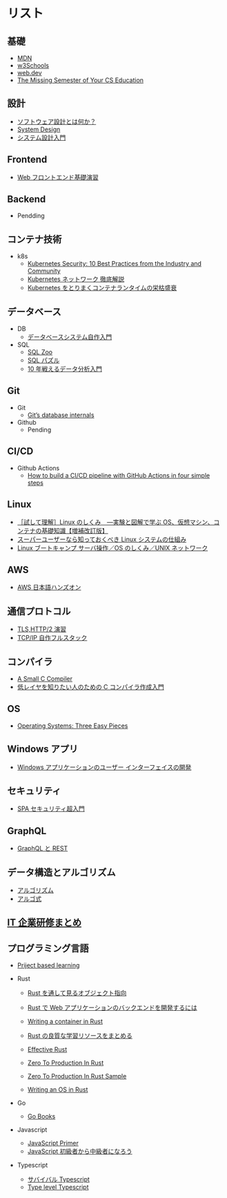 # リスト

## 基礎

- [MDN](https://developer.mozilla.org/ja/docs/Web)
- [w3Schools](https://www.w3schools.com/)
- [web.dev](https://web.dev/learn/)
- [The Missing Semester of Your CS Education](https://missing-semester-jp.github.io/)

## 設計

- [ソフトウェア設計とは何か？](http://web.archive.org/web/20080803072849/www.biwa.ne.jp/~mmura/SoftwareDevelopment/WhatIsSoftwareDesignJ.html)
- [System Design](https://www.karanpratapsingh.com/courses/system-design)
- [システム設計入門](https://github.com/donnemartin/system-design-primer/blob/master/README-ja.md)

## Frontend

- [Web フロントエンド基礎演習](https://docs.google.com/presentation/d/e/2PACX-1vSjF1cp8fAdMKwFkLmtFT66e-UCD6zanO5KLsuRFmWyZ-8c06YQmgWT750Aqai2JfqHRARYWlkDLfaB/pub?slide=id.p)

## Backend

- Pendding

## コンテナ技術

- k8s
  - [Kubernetes Security: 10 Best Practices from the Industry and Community](https://cast.ai/blog/kubernetes-security-10-best-practices/)
  - [Kubernetes ネットワーク 徹底解説](https://zenn.dev/taisho6339/books/fc6facfb640d242dc7ec)
  - [Kubernetes をとりまくコンテナランタイムの栄枯盛衰](https://speakerdeck.com/inductor/the-rise-and-fall-of-the-container-runtimes-surrounding-kubernetes)

## データベース

- DB
  - [データベースシステム自作入門](https://github.com/starpos/develop-transaction-system/releases/tag/1.0)
- SQL
  - [SQL Zoo](https://sqlzoo.net/wiki/SQL_Tutorial/ja)
  - [SQL パズル](https://www.shoeisha.co.jp/book/detail/9784798114132)
  - [10 年戦えるデータ分析入門](https://www.amazon.co.jp/dp/B010CQD4Y0?_encoding=UTF8&btkr=1&linkCode=sl1&tag=suthio-22&linkId=f691e8fa127531983ae3a56e4beaea55&language=ja_JP&ref_=as_li_ss_tl)

## Git

- Git
  - [Git’s database internals](https://github.blog/2022-08-29-gits-database-internals-i-packed-object-store/)
- Github
  - Pending

## CI/CD

- Github Actions
  - [How to build a CI/CD pipeline with GitHub Actions in four simple steps](https://github.blog/2022-02-02-build-ci-cd-pipeline-github-actions-four-steps/)

## Linux

- [［試して理解］Linux のしくみ　―実験と図解で学ぶ OS、仮想マシン、コンテナの基礎知識【増補改訂版】](https://www.amazon.co.jp/%EF%BC%BB%E8%A9%A6%E3%81%97%E3%81%A6%E7%90%86%E8%A7%A3%EF%BC%BDLinux%E3%81%AE%E3%81%97%E3%81%8F%E3%81%BF-%E2%80%95%E5%AE%9F%E9%A8%93%E3%81%A8%E5%9B%B3%E8%A7%A3%E3%81%A7%E5%AD%A6%E3%81%B6OS%E3%80%81%E4%BB%AE%E6%83%B3%E3%83%9E%E3%82%B7%E3%83%B3%E3%80%81%E3%82%B3%E3%83%B3%E3%83%86%E3%83%8A%E3%81%AE%E5%9F%BA%E7%A4%8E%E7%9F%A5%E8%AD%98%E3%80%90%E5%A2%97%E8%A3%9C%E6%94%B9%E8%A8%82%E7%89%88%E3%80%91-%E6%AD%A6%E5%86%85-%E8%A6%9A/dp/429713148X/ref=pd_lpo_2?pd_rd_w=Upt4a&content-id=amzn1.sym.d769922e-188a-40cc-a180-3315f856e8d6&pf_rd_p=d769922e-188a-40cc-a180-3315f856e8d6&pf_rd_r=6406WYPV3D75T4KRTW93&pd_rd_wg=1yqk2&pd_rd_r=84630c71-9888-4606-89b3-7ef75c1b3553&pd_rd_i=429713148X&psc=1)
- [スーパーユーザーなら知っておくべき Linux システムの仕組み](https://www.amazon.co.jp/dp/4295013498/ref=cm_sw_r_as_gl_apa_gl_i_R4HAYB6RVDRCSGCS824N?_encoding=UTF8&psc=1&linkCode=ml1&tag=satorutakeuch-22)
- [Linux ブートキャンプ サーバ操作／OS のしくみ／UNIX ネットワーク](https://www.amazon.co.jp/Linux%E3%83%96%E3%83%BC%E3%83%88%E3%82%AD%E3%83%A3%E3%83%B3%E3%83%97-OS%E3%81%AE%E3%81%97%E3%81%8F%E3%81%BF-UNIX%E3%83%8D%E3%83%83%E3%83%88%E3%83%AF%E3%83%BC%E3%82%AF%E2%94%80%E2%94%8010%E5%B9%B4%E5%85%88%E3%82%82%E4%BD%BF%E3%81%88%E3%82%8B%E5%9F%BA%E7%A4%8E%E3%82%92%E8%BA%AB%E3%81%AB%E3%81%A4%E3%81%91%E3%82%8B-Software-Design%E5%88%A5%E5%86%8A/dp/4297126834/ref=sr_1_1?__mk_ja_JP=%E3%82%AB%E3%82%BF%E3%82%AB%E3%83%8A&crid=1HUZRZ7J3OVJQ&keywords=Linux%E3%83%96%E3%83%BC%E3%83%88%E3%82%AD%E3%83%A3%E3%83%B3%E3%83%97+%E3%82%B5%E3%83%BC%E3%83%90%E6%93%8D%E4%BD%9C%EF%BC%8FOS%E3%81%AE%E3%81%97%E3%81%8F%E3%81%BF%EF%BC%8FUNIX%E3%83%8D%E3%83%83%E3%83%88%E3%83%AF%E3%83%BC%E3%82%AF&qid=1666598770&qu=eyJxc2MiOiIwLjAwIiwicXNhIjoiMC4wMCIsInFzcCI6IjAuMDAifQ%3D%3D&s=books&sprefix=linux%E3%83%96%E3%83%BC%E3%83%88%E3%82%AD%E3%83%A3%E3%83%B3%E3%83%97+%E3%82%B5%E3%83%BC%E3%83%90%E6%93%8D%E4%BD%9C+os%E3%81%AE%E3%81%97%E3%81%8F%E3%81%BF+unix%E3%83%8D%E3%83%83%E3%83%88%E3%83%AF%E3%83%BC%E3%82%AF%2Cstripbooks%2C147&sr=1-1)

## AWS

- [AWS 日本語ハンズオン](https://aws-samples.github.io/jp-contents-hub/)

## 通信プロトコル

- [TLS,HTTP/2 演習](https://www.slideshare.net/shigeki_ohtsu/tls-http2)
- [TCP/IP 自作フルスタック](https://drive.google.com/drive/folders/1k2vymbC3vUk5CTJbay4LLEdZ9HemIpZe)

## コンパイラ

- [A Small C Compiler](https://github.com/rui314/chibicc)
- [低レイヤを知りたい人のための C コンパイラ作成入門](https://www.sigbus.info/compilerbook#)

## OS

- [Operating Systems: Three Easy Pieces](https://pages.cs.wisc.edu/~remzi/OSTEP/)

## Windows アプリ

- [Windows アプリケーションのユーザー インターフェイスの開発](https://learn.microsoft.com/ja-jp/windows/win32/appuistart/getting-started-developing-user-interfaces-portal)

## セキュリティ

- [SPA セキュリティ超入門](https://www.docswell.com/s/ockeghem/K2PPNK-phpconf2022?utm_source=twitter&utm_medium=social&utm_campaign=singlepage)

## GraphQL

- [GraphQL と REST](https://hasura.io/learn/ja/graphql/intro-graphql/graphql-vs-rest/)

## データ構造とアルゴリズム

- [アルゴリズム](https://home.wakatabe.com/ryo/wiki/index.php?%E3%82%A2%E3%83%AB%E3%82%B4%E3%83%AA%E3%82%BA%E3%83%A0)
- [アルゴ式](https://algo-method.com/)

## [IT 企業研修まとめ](https://gist.github.com/gcchaan/02f4746a323acac4095c30e0783a3912)

## プログラミング言語

- [Priject based learning](https://github.com/practical-tutorials/project-based-learning)

- Rust

  - [Rust を通して見るオブジェクト指向](https://techracho.bpsinc.jp/yoshi/2022_08_29/121213)
  - [Rust で Web アプリケーションのバックエンドを開発するには](https://eh-career.com/engineerhub/entry/2022/09/12/093000)
  - [Writing a container in Rust](https://litchipi.github.io/series/container_in_rust)
  - [Rust の良質な学習リソースをまとめる](https://www.bioerrorlog.work/entry/rust-good-learning-resources#Command-line-apps-in-Rust)

  - [Effective Rust](https://www.lurklurk.org/effective-rust/#effective-rust)
  - [Zero To Production In Rust](https://www.zero2prod.com/index.html?country=Japan&discount_code=VAT20)

  - [Zero To Production In Rust Sample](https://www.lpalmieri.com/posts/2020-05-24-zero-to-production-0-foreword/)

  - [Writing an OS in Rust](https://os.phil-opp.com/ja/)

- Go

  - [Go Books](https://github.com/dariubs/GoBooks)

- Javascript

  - [JavaScript Primer](https://jsprimer.net/)
  - [JavaScript 初級者から中級者になろう](https://uhyohyo.net/javascript/)

- Typescript
  - [サバイバル Typescript](https://typescriptbook.jp/)
  - [Type level Typescript](https://type-level-typescript.com/)
